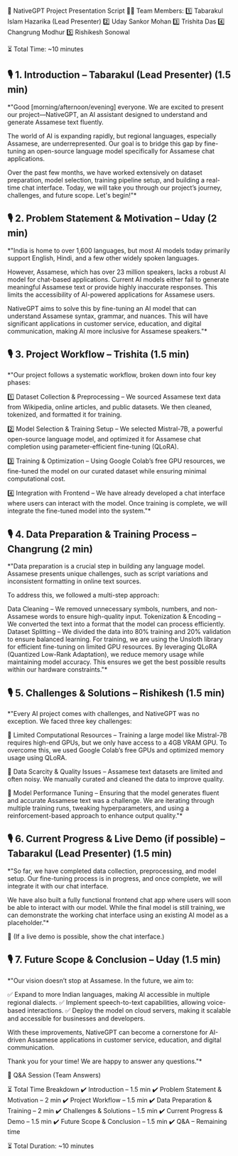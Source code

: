 📜 NativeGPT Project Presentation Script
🧑‍💼 Team Members:
1️⃣ Tabarakul Islam Hazarika (Lead Presenter)
2️⃣ Uday Sankor Mohan
3️⃣ Trishita Das
4️⃣ Changrung Modhur
5️⃣ Rishikesh Sonowal

⏳ Total Time: ~10 minutes
## 🎙️ 1. Introduction – Tabarakul (Lead Presenter) (1.5 min)
*"Good [morning/afternoon/evening] everyone. We are excited to present our project—NativeGPT, an AI assistant designed to understand and generate Assamese text fluently.

The world of AI is expanding rapidly, but regional languages, especially Assamese, are underrepresented. Our goal is to bridge this gap by fine-tuning an open-source language model specifically for Assamese chat applications.

Over the past few months, we have worked extensively on dataset preparation, model selection, training pipeline setup, and building a real-time chat interface. Today, we will take you through our project’s journey, challenges, and future scope. Let's begin!"*

## 🎙️ 2. Problem Statement & Motivation – Uday (2 min)
*"India is home to over 1,600 languages, but most AI models today primarily support English, Hindi, and a few other widely spoken languages.

However, Assamese, which has over 23 million speakers, lacks a robust AI model for chat-based applications. Current AI models either fail to generate meaningful Assamese text or provide highly inaccurate responses. This limits the accessibility of AI-powered applications for Assamese users.

NativeGPT aims to solve this by fine-tuning an AI model that can understand Assamese syntax, grammar, and nuances. This will have significant applications in customer service, education, and digital communication, making AI more inclusive for Assamese speakers."*

## 🎙️ 3. Project Workflow – Trishita (1.5 min)
*"Our project follows a systematic workflow, broken down into four key phases:

1️⃣ Dataset Collection & Preprocessing – We sourced Assamese text data from Wikipedia, online articles, and public datasets. We then cleaned, tokenized, and formatted it for training.

2️⃣ Model Selection & Training Setup – We selected Mistral-7B, a powerful open-source language model, and optimized it for Assamese chat completion using parameter-efficient fine-tuning (QLoRA).

3️⃣ Training & Optimization – Using Google Colab’s free GPU resources, we fine-tuned the model on our curated dataset while ensuring minimal computational cost.

4️⃣ Integration with Frontend – We have already developed a chat interface where users can interact with the model. Once training is complete, we will integrate the fine-tuned model into the system."*

## 🎙️ 4. Data Preparation & Training Process – Changrung (2 min)
*"Data preparation is a crucial step in building any language model. Assamese presents unique challenges, such as script variations and inconsistent formatting in online text sources.

To address this, we followed a multi-step approach:

Data Cleaning – We removed unnecessary symbols, numbers, and non-Assamese words to ensure high-quality input.
Tokenization & Encoding – We converted the text into a format that the model can process efficiently.
Dataset Splitting – We divided the data into 80% training and 20% validation to ensure balanced learning.
For training, we are using the Unsloth library for efficient fine-tuning on limited GPU resources. By leveraging QLoRA (Quantized Low-Rank Adaptation), we reduce memory usage while maintaining model accuracy. This ensures we get the best possible results within our hardware constraints."*

## 🎙️ 5. Challenges & Solutions – Rishikesh (1.5 min)
*"Every AI project comes with challenges, and NativeGPT was no exception. We faced three key challenges:

🔹 Limited Computational Resources – Training a large model like Mistral-7B requires high-end GPUs, but we only have access to a 4GB VRAM GPU. To overcome this, we used Google Colab’s free GPUs and optimized memory usage using QLoRA.

🔹 Data Scarcity & Quality Issues – Assamese text datasets are limited and often noisy. We manually curated and cleaned the data to improve quality.

🔹 Model Performance Tuning – Ensuring that the model generates fluent and accurate Assamese text was a challenge. We are iterating through multiple training runs, tweaking hyperparameters, and using a reinforcement-based approach to enhance output quality."*

## 🎙️ 6. Current Progress & Live Demo (if possible) – Tabarakul (Lead Presenter) (1.5 min)
*"So far, we have completed data collection, preprocessing, and model setup. Our fine-tuning process is in progress, and once complete, we will integrate it with our chat interface.

We have also built a fully functional frontend chat app where users will soon be able to interact with our model. While the final model is still training, we can demonstrate the working chat interface using an existing AI model as a placeholder."*

🚀 (If a live demo is possible, show the chat interface.)

## 🎙️ 7. Future Scope & Conclusion – Uday (1.5 min)
*"Our vision doesn’t stop at Assamese. In the future, we aim to:

✅ Expand to more Indian languages, making AI accessible in multiple regional dialects.
✅ Implement speech-to-text capabilities, allowing voice-based interactions.
✅ Deploy the model on cloud servers, making it scalable and accessible for businesses and developers.

With these improvements, NativeGPT can become a cornerstone for AI-driven Assamese applications in customer service, education, and digital communication.

Thank you for your time! We are happy to answer any questions."*

🎤 Q&A Session (Team Answers)

⏳ Total Time Breakdown
✔️ Introduction – 1.5 min
✔️ Problem Statement & Motivation – 2 min
✔️ Project Workflow – 1.5 min
✔️ Data Preparation & Training – 2 min
✔️ Challenges & Solutions – 1.5 min
✔️ Current Progress & Demo – 1.5 min
✔️ Future Scope & Conclusion – 1.5 min
✔️ Q&A – Remaining time

⏳ Total Duration: ~10 minutes
